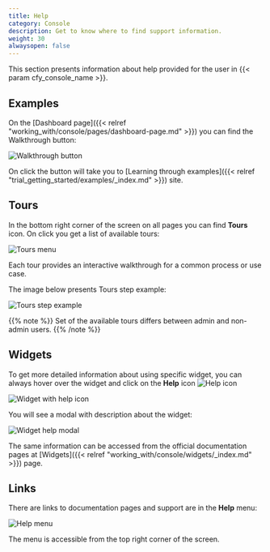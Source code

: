 ```yaml
---
title: Help
category: Console
description: Get to know where to find support information.
weight: 30
alwaysopen: false
---
```


This section presents information about help provided for the user in {{< param cfy_console_name >}}.


## Examples

On the [Dashboard page]({{< relref "working_with/console/pages/dashboard-page.md" >}}) you can find the Walkthrough button:

![Walkthrough button]( /images/ui/getting-started/walkthrough-button.png )

On click the button will take you to [Learning through examples]({{< relref "trial_getting_started/examples/_index.md" >}}) site.


## Tours

In the bottom right corner of the screen on all pages you can find **Tours** icon. On click you get a list of available tours:

![Tours menu]( /images/ui/getting-started/tours-menu.png )

Each tour provides an interactive walkthrough for a common process or use case.

The image below presents Tours step example:

![Tours step example]( /images/ui/getting-started/tours-step-example.png )

{{% note %}}
Set of the available tours differs between admin and non-admin users.
{{% /note %}}


## Widgets

To get more detailed information about using specific widget, you can always hover over the widget and click on the **Help** icon ![Help icon]( /images/ui/icons/help-icon.png )

![Widget with help icon]( /images/ui/getting-started/widget-with-help-icon.png )

You will see a modal with description about the widget:

![Widget help modal]( /images/ui/getting-started/widget-help-modal.png )

The same information can be accessed from the official documentation pages at [Widgets]({{< relref "working_with/console/widgets/_index.md" >}}) page.


## Links

There are links to documentation pages and support are in the **Help** menu:

![Help menu]( /images/ui/getting-started/help-menu.png )

The menu is accessible from the top right corner of the screen.

